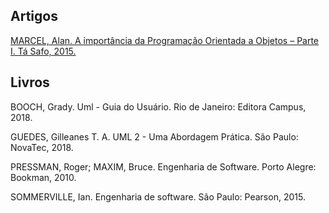 ## Artigos


[MARCEL, Alan. A importância da Programação Orientada a Objetos – Parte I. Tá Safo, 2015.](https://tasafo.wordpress.com/2015/03/09/a-importancia-da-programacao-orientada-a-objetos-parte-i/)

## Livros

BOOCH, Grady. Uml - Guia do Usuário. Rio de Janeiro: Editora Campus, 2018.

GUEDES, Gilleanes T. A. UML 2 - Uma Abordagem Prática. São Paulo: NovaTec, 2018.

PRESSMAN, Roger; MAXIM, Bruce. Engenharia de Software. Porto Alegre: Bookman, 2010.

SOMMERVILLE, Ian. Engenharia de software. São Paulo: Pearson, 2015.